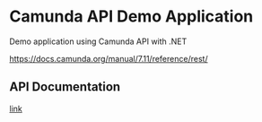 # Camunda API Demo Application

Demo application using Camunda API with .NET 

<https://docs.camunda.org/manual/7.11/reference/rest/>


## API Documentation
[link](https://github.com/FrederikBA/CamundaApiDemo/blob/main/docs/swagger.png)

